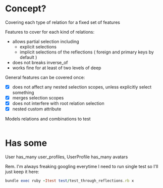 # Concept?
Covering each type of relation for a fixed set of features

Features to cover for each kind of relations:
- allows partial selection including
  - explicit selections
  - implicit selections of the reflections ( foreign and primary keys by default )
- does not breaks inverse_of
- works fine for at least of two levels of deep 

General features can be covered once:
- [x] does not affect any nested selection scopes, unless explicitly select something
- [x] merges selection scopes
- [x] does not interfere with root relation selection
- [x] nested custom attribute 

Models relations and combinations to test 

```

```

# Has some
User has_many user_profiles, UserProfile has_many avatars

Rem. I'm always freaking googling everytime I need to run single test so I'll just keep it here:

```ruby
bundle exec ruby -Itest test/test_through_reflections.rb x
```
